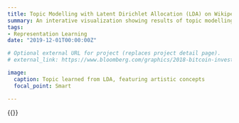 ```yaml
---
title: Topic Modelling with Latent Dirichlet Allocation (LDA) on Wikipedia Articles
summary: An interative visualization showing results of topic modelling on 33k Wikipedia articles
tags:
- Representation Learning
date: "2019-12-01T00:00:00Z"

# Optional external URL for project (replaces project detail page).
# external_link: https://www.bloomberg.com/graphics/2018-bitcoin-investment/

image:
  caption: Topic learned from LDA, featuring artistic concepts
  focal_point: Smart

---
```


{{<vega id="viz" spec="https://raw.githubusercontent.com/nhuang37/academic-kickstart/master/content/project/LDA/LDAvis_all.json">}}
